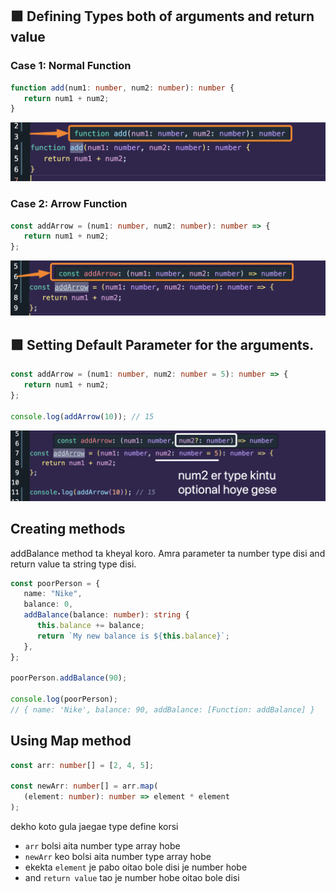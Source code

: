 ## 🟪 Defining Types both of arguments and return value

### Case 1: Normal Function

```ts
function add(num1: number, num2: number): number {
   return num1 + num2;
}
```

![alt text](image-2.png)

### Case 2: Arrow Function

```ts
const addArrow = (num1: number, num2: number): number => {
   return num1 + num2;
};
```

![alt text](image-3.png)

## 🟪 Setting Default Parameter for the arguments.

```ts
const addArrow = (num1: number, num2: number = 5): number => {
   return num1 + num2;
};

console.log(addArrow(10)); // 15
```

![alt text](image-4.png)

## Creating methods

addBalance method ta kheyal koro. Amra parameter ta number type disi and return value ta string type disi.

```ts
const poorPerson = {
   name: "Nike",
   balance: 0,
   addBalance(balance: number): string {
      this.balance += balance;
      return `My new balance is ${this.balance}`;
   },
};

poorPerson.addBalance(90);

console.log(poorPerson);
// { name: 'Nike', balance: 90, addBalance: [Function: addBalance] }
```

## Using Map method

```ts
const arr: number[] = [2, 4, 5];

const newArr: number[] = arr.map(
   (element: number): number => element * element
);
```

dekho koto gula jaegae type define korsi

-  `arr` bolsi aita number type array hobe
-  `newArr` keo bolsi aita number type array hobe
-  ekekta `element` je pabo oitao bole disi je number hobe
-  and `return value` tao je number hobe oitao bole disi
